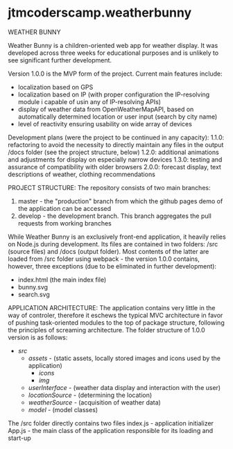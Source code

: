 # jtmcoderscamp.weatherbunny
WEATHER BUNNY

Weather Bunny is a children-oriented web app for weather display.
It was developed across three weeks for educational purposes and is unlikely to see significant further development.

Version 1.0.0 is the MVP form of the project. Current main features include:
 - localization based on GPS
 - localization based on IP (with proper configuration the IP-resolving module i capable of usin any of IP-resolving APIs)
 - display of weather data from OpenWeatherMapAPI, based on automatically determined location or user input (search by city name)
 - level of reactivity ensuring usability on wide array of devices
 
 Development plans (were the project to be continued in any capacity):
 1.1.0: refactoring to avoid the necessity to directly maintain any files in the output /docs folder (see the project structure, below)
 1.2.0: additional animations and adjustments for display on especially narrow devices
 1.3.0: testing and assurance of compatibility with older browsers
 2.0.0: forecast display, text descriptions of weather, clothing recommendations

PROJECT STRUCTURE:
The repository consists of two main branches:
1. master - the "production" branch from which the github pages demo of the application can be accessed
2. develop - the development branch. This branch aggregates the pull requests from working branches

While Weather Bunny is an exclusively front-end application, it heavily relies on Node.js during development. Its files are contained in two folders: /src (source files) and /docs (output folder). Most contents of the latter are loaded from /src folder using webpack - the version 1.0.0 contains, however, three exceptions (due to be eliminated in further development):
 - index.html (the main index file)
 - bunny.svg
 - search.svg

APPLICATION ARCHITECTURE:
The application contains very little in the way of controler, therefore it eschews the typical MVC architecture in favor of pushing task-oriented modules to the top of package structure, following the principles of screaming architecture. The folder structure of 1.0.0 version is as follows:

 - *src*
    - *assets*  - (static assets, locally stored images and icons used by the application)
      - *icons*
      - *img*
    - *userInterface* - (weather data display and interaction with the user)
    - *locationSource* - (determining the location)
    - *weatherSource* - (acquisition of weather data)
    - *model* - (model classes)

The /src folder directly contains two files
index.js - application initializer
App.js - the main class of the application responsible for its loading and start-up
